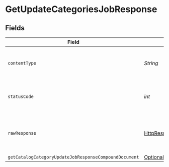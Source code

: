 # GetUpdateCategoriesJobResponse


## Fields

| Field                                                                                                                                            | Type                                                                                                                                             | Required                                                                                                                                         | Description                                                                                                                                      |
| ------------------------------------------------------------------------------------------------------------------------------------------------ | ------------------------------------------------------------------------------------------------------------------------------------------------ | ------------------------------------------------------------------------------------------------------------------------------------------------ | ------------------------------------------------------------------------------------------------------------------------------------------------ |
| `contentType`                                                                                                                                    | *String*                                                                                                                                         | :heavy_check_mark:                                                                                                                               | HTTP response content type for this operation                                                                                                    |
| `statusCode`                                                                                                                                     | *int*                                                                                                                                            | :heavy_check_mark:                                                                                                                               | HTTP response status code for this operation                                                                                                     |
| `rawResponse`                                                                                                                                    | [HttpResponse\<InputStream>](https://docs.oracle.com/en/java/javase/11/docs/api/java.net.http/java/net/http/HttpResponse.html)                   | :heavy_check_mark:                                                                                                                               | Raw HTTP response; suitable for custom response parsing                                                                                          |
| `getCatalogCategoryUpdateJobResponseCompoundDocument`                                                                                            | [Optional\<GetCatalogCategoryUpdateJobResponseCompoundDocument>](../../models/components/GetCatalogCategoryUpdateJobResponseCompoundDocument.md) | :heavy_minus_sign:                                                                                                                               | Success                                                                                                                                          |